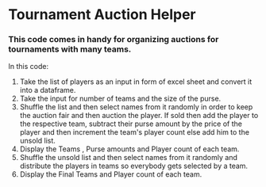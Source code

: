 # Tournament Auction Helper
### This code comes in handy for organizing auctions for tournaments with many teams.

In this code:
1. Take the list of players as an input in form of excel sheet and convert it into a dataframe.
2. Take the input for number of teams and the size of the purse.
3. Shuffle the list and then select names from it randomly in order to keep the auction fair and then auction the player. If sold then add the player to the respective team, subtract their purse amount by the price of the player and then increment the team's player count else add him to the unsold list.
4. Display the Teams , Purse amounts and Player count of each team.
5. Shuffle the unsold list and then select names from it randomly and distribute the players in teams so everybody gets selected by a team. 
6. Display the Final Teams and Player count of each team.

